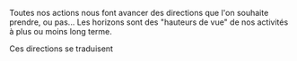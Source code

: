 
Toutes nos actions nous font avancer des directions que l'on souhaite prendre, ou pas...
Les horizons sont des "hauteurs de vue" de nos activités à plus ou moins long terme.

Ces directions se traduisent 
